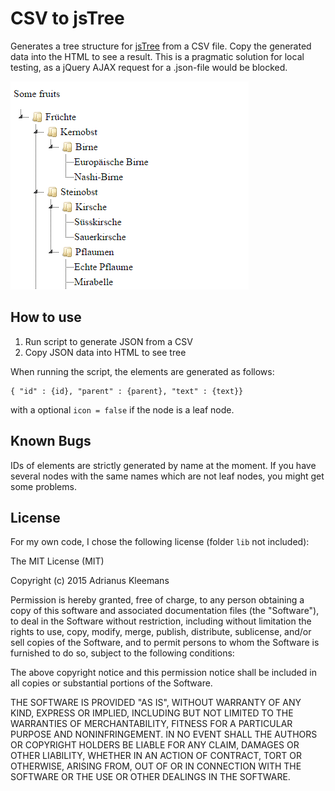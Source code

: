 CSV to jsTree
=============

Generates a tree structure for [jsTree](http://www.jstree.com/) from a CSV file.
Copy the generated data into the HTML to see a result. This is a pragmatic solution for local testing, as a jQuery AJAX request for a .json-file would be blocked.

![A tree of fruits](fruits.png)

## How to use

  1. Run script to generate JSON from a CSV
  2. Copy JSON data into HTML to see tree

When running the script, the elements are generated as follows:

    { "id" : {id}, "parent" : {parent}, "text" : {text}}

with a optional `icon = false` if the node is a leaf node.

## Known Bugs
IDs of elements are strictly generated by name at the moment. If you have several nodes with the same names which are not leaf nodes, you might get some problems.

## License
For my own code, I chose the following license (folder `lib` not included):

The MIT License (MIT)

Copyright (c) 2015 Adrianus Kleemans

Permission is hereby granted, free of charge, to any person obtaining a copy
of this software and associated documentation files (the "Software"), to deal
in the Software without restriction, including without limitation the rights
to use, copy, modify, merge, publish, distribute, sublicense, and/or sell
copies of the Software, and to permit persons to whom the Software is
furnished to do so, subject to the following conditions:

The above copyright notice and this permission notice shall be included in all
copies or substantial portions of the Software.

THE SOFTWARE IS PROVIDED "AS IS", WITHOUT WARRANTY OF ANY KIND, EXPRESS OR
IMPLIED, INCLUDING BUT NOT LIMITED TO THE WARRANTIES OF MERCHANTABILITY,
FITNESS FOR A PARTICULAR PURPOSE AND NONINFRINGEMENT. IN NO EVENT SHALL THE
AUTHORS OR COPYRIGHT HOLDERS BE LIABLE FOR ANY CLAIM, DAMAGES OR OTHER
LIABILITY, WHETHER IN AN ACTION OF CONTRACT, TORT OR OTHERWISE, ARISING FROM,
OUT OF OR IN CONNECTION WITH THE SOFTWARE OR THE USE OR OTHER DEALINGS IN THE
SOFTWARE.
